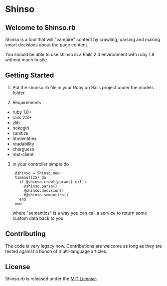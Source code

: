 Shinso
======

## Welcome to Shinso.rb

Shinso is a tool that will "vampire" content by crawling, parsing and making smart decisions about the page content.

You should be able to use shinso in a Rails 2.3 environment with ruby 1.8 without much hustle.

## Getting Started

1. Put the shunso.rb file in your Ruby on Rails project under the models folder.

2. Requirements

- ruby 1.8+
- rails 2.3+
- zlib
- nokogiri
- sanitize
- htmlentities
- readability
- charguess
- rest-client

3. In your controller simple do

        @shinso = Shinso.new
        timeout(25) do
          if @shinso.crawl(params[:url])
            @shinso.parse()
            @shinso.decision()
            #@shinso.semantics()
          end
        end

   where "semantics" is a way you can call a service to return some custom data back to you

## Contributing

The code is very legacy now. Contributions are welcome as long as they are tested against a bunch of multi-language articles.

## License

Shinso.rb is released under the [MIT License](http://www.opensource.org/licenses/MIT).

